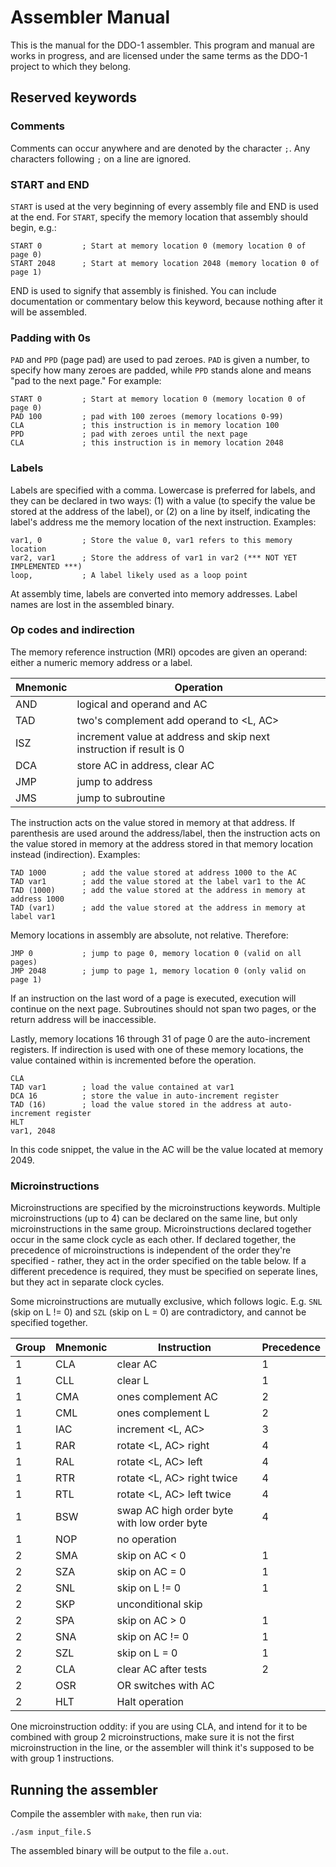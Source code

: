# Assembler Manual

This is the manual for the DDO-1 assembler. This program and manual are works in progress, and are licensed under the same terms as the DDO-1 project to which they belong.

## Reserved keywords

### Comments

Comments can occur anywhere and are denoted by the character `;`. Any characters following `;` on a line are ignored.

### START and END

`START` is used at the very beginning of every assembly file and END is used at the end. For `START`, specify the memory location that assembly should begin, e.g.:

    START 0         ; Start at memory location 0 (memory location 0 of page 0)
    START 2048      ; Start at memory location 2048 (memory location 0 of page 1)

END is used to signify that assembly is finished. You can include documentation or commentary below this keyword, because nothing after it will be assembled.

### Padding with 0s

`PAD` and `PPD` (page pad) are used to pad zeroes. `PAD` is given a number, to specify how many zeroes are padded, while `PPD` stands alone and means "pad to the next page." For example:

    START 0         ; Start at memory location 0 (memory location 0 of page 0)
    PAD 100         ; pad with 100 zeroes (memory locations 0-99)
    CLA             ; this instruction is in memory location 100
    PPD             ; pad with zeroes until the next page
    CLA             ; this instruction is in memory location 2048

### Labels

Labels are specified with a comma. Lowercase is preferred for labels, and they can be declared in two ways: (1) with a value (to specify the value be stored at the address of the label), or (2) on a line by itself, indicating the label's address me the memory location of the next instruction. Examples:

    var1, 0         ; Store the value 0, var1 refers to this memory location
    var2, var1      ; Store the address of var1 in var2 (*** NOT YET IMPLEMENTED ***)
    loop,           ; A label likely used as a loop point

At assembly time, labels are converted into memory addresses. Label names are lost in the assembled binary.

### Op codes and indirection

The memory reference instruction (MRI) opcodes are given an operand: either a numeric memory address or a label.

|Mnemonic|Operation|
|--------|---------|
|AND|logical and operand and AC|
|TAD|two's complement add operand to <L, AC>|
|ISZ|increment value at address and skip next instruction if result is 0|
|DCA|store AC in address, clear AC|
|JMP|jump to address|
|JMS|jump to subroutine|

The instruction acts on the value stored in memory at that address. If parenthesis are used around the address/label, then the instruction acts on the value stored in memory at the address stored in that memory location instead (indirection). Examples:

    TAD 1000        ; add the value stored at address 1000 to the AC
    TAD var1        ; add the value stored at the label var1 to the AC
    TAD (1000)      ; add the value stored at the address in memory at address 1000
    TAD (var1)      ; add the value stored at the address in memory at label var1

Memory locations in assembly are absolute, not relative. Therefore:

    JMP 0           ; jump to page 0, memory location 0 (valid on all pages)
    JMP 2048        ; jump to page 1, memory location 0 (only valid on page 1)

If an instruction on the last word of a page is executed, execution will continue on the next page. Subroutines should not span two pages, or the return address will be inaccessible.

Lastly, memory locations 16 through 31 of page 0 are the auto-increment registers. If indirection is used with one of these memory locations, the value contained within is incremented before the operation.

    CLA
    TAD var1        ; load the value contained at var1
    DCA 16          ; store the value in auto-increment register
    TAD (16)        ; load the value stored in the address at auto-increment register
    HLT
    var1, 2048

In this code snippet, the value in the AC will be the value located at memory 2049.

### Microinstructions

Microinstructions are specified by the microinstructions keywords. Multiple microinstructions (up to 4) can be declared on the same line, but only microinstructions in the same group. Microinstructions declared together occur in the same clock cycle as each other. If declared together, the precedence of microinstructions is independent of the order they're specified - rather, they act in the order specified on the table below. If a different precedence is required, they must be specified on seperate lines, but they act in separate clock cycles.

Some microinstructions are mutually exclusive, which follows logic. E.g. `SNL` (skip on L != 0) and `SZL` (skip on L = 0) are contradictory, and cannot be specified together.

|Group|Mnemonic|Instruction|Precedence|
|-----|--------|-----------|----------|
|1|CLA|clear AC|1|
|1|CLL|clear L|1|
|1|CMA|ones complement AC|2|
|1|CML|ones complement L|2|
|1|IAC|increment <L, AC>|3|
|1|RAR|rotate <L, AC> right|4|
|1|RAL|rotate <L, AC> left|4|
|1|RTR|rotate <L, AC> right twice|4|
|1|RTL|rotate <L, AC> left twice|4|
|1|BSW|swap AC high order byte with low order byte|4|
|1|NOP|no operation||
|2|SMA|skip on AC < 0|1|
|2|SZA|skip on AC = 0|1|
|2|SNL|skip on L != 0|1|
|2|SKP|unconditional skip||
|2|SPA|skip on AC > 0|1|
|2|SNA|skip on AC != 0|1|
|2|SZL|skip on L = 0|1|
|2|CLA|clear AC after tests|2|
|2|OSR|OR switches with AC||
|2|HLT|Halt operation||

One microinstruction oddity: if you are using CLA, and intend for it to be combined with group 2 microinstructions, make sure it is not the first microinstruction in the line, or the assembler will think it's supposed to be with group 1 instructions.

## Running the assembler

Compile the assembler with `make`, then run via:

`./asm input_file.S`

The assembled binary will be output to the file `a.out`.